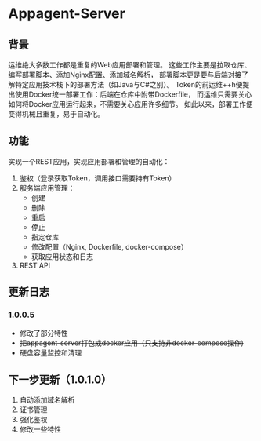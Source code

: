 # Appagent-Server

## 背景

运维绝大多数工作都是重复的Web应用部署和管理。
这些工作主要是拉取仓库、编写部署脚本、添加Nginx配置、添加域名解析，
部署脚本更是要与后端对接了解特定应用技术栈下的部署方法（如Java与C#之别）。
Token的前运维++h便提出使用Docker统一部署工作：后端在仓库中附带Dockerfile，
而运维只需要关心如何将Docker应用运行起来，不需要关心应用许多细节。
如此以来，部署工作便变得机械且重复，易于自动化。

## 功能

实现一个REST应用，实现应用部署和管理的自动化：

1. 鉴权（登录获取Token，调用接口需要持有Token）
2. 服务端应用管理：
   - 创建
   - 删除
   - 重启
   - 停止
   - 指定仓库
   - 修改配置（Nginx, Dockerfile, docker-compose）
   - 获取应用状态和日志
3. REST API

## 更新日志

### 1.0.0.5

- 修改了部分特性
- ~~把appagent-server打包成docker应用（只支持非docker-compose操作)~~
- 硬盘容量监控和清理

## 下一步更新（1.0.1.0）

1. 自动添加域名解析
2. 证书管理
3. 强化鉴权
4. 修改一些特性
